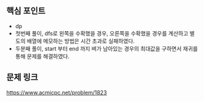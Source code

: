## 핵심 포인트

- dp
- 첫번째 풀이, dfs로 왼쪽을 수확했을 경우, 오른쪽을 수확했을 경우를 계산하고 별도의 배열에 메모하는 방법은 시간 초과로 실패하였다.
- 두분째 풀이, start 부터 end 까지 벼가 남아있는 경우의 최대값을 구하면서 재귀를 통해 문제를 해결하였다.

## 문제 링크

https://www.acmicpc.net/problem/1823
